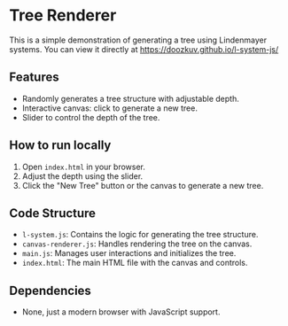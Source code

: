 # Tree Renderer

This is a simple demonstration of generating a tree using Lindenmayer systems. You can view it directly at https://doozkuv.github.io/l-system-js/

## Features
- Randomly generates a tree structure with adjustable depth.
- Interactive canvas: click to generate a new tree.
- Slider to control the depth of the tree.

## How to run locally
1. Open `index.html` in your browser.
2. Adjust the depth using the slider.
3. Click the "New Tree" button or the canvas to generate a new tree.

## Code Structure
- `l-system.js`: Contains the logic for generating the tree structure.
- `canvas-renderer.js`: Handles rendering the tree on the canvas.
- `main.js`: Manages user interactions and initializes the tree.
- `index.html`: The main HTML file with the canvas and controls.

## Dependencies
- None, just a modern browser with JavaScript support.


